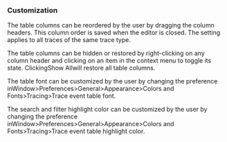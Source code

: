 ### Customization

The table columns can be reordered by the user by dragging the column headers. This column order is saved when the editor is closed. The setting applies to all traces of the same trace type.

The table columns can be hidden or restored by right-clicking on any column header and clicking on an item in the context menu to toggle its state. ClickingShow Allwill restore all table columns.

The table font can be customized by the user by changing the preference inWindow>Preferences>General>Appearance>Colors and Fonts>Tracing>Trace event table font.

The search and filter highlight color can be customized by the user by changing the preference inWindow>Preferences>General>Appearance>Colors and Fonts>Tracing>Trace event table highlight color.